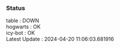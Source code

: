 ### Status


table : DOWN  
hogwarts : OK  
icy-bot : OK  
Latest Update : 2024-04-20 11:06:03.681916
